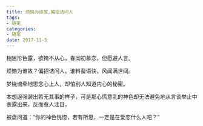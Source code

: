 ```yaml
---
title: 烦恼为谁故,偏招诘问人
tags:                      
- 随笔
categories:                
- 随笔
date: 2017-11-5
---
```



相思形色露，欲掩不从心。春闺初慕恋，但愿避人言。

烦恼为谁故？偏招诘问人。谁料蜚语快，风闻满世间。



梦绕魂牵地思念心上人，却怕别人知道内心的秘密。

本想逞强装出若无其事的样子，可是那心慌意乱的神色却无法避免地从言谈举止中表露出来，反而惹人注目，

被盘问道：“你的神色恍惚，若有所思，一定是在爱恋什么人吧？”
